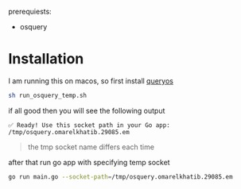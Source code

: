 prerequiests:
- osquery

# Installation

I am running this on macos, so first install [queryos](https://osquery.io/downloads)

```sh
sh run_osquery_temp.sh
```

if all good then you will see the following output

```
✅ Ready! Use this socket path in your Go app:
/tmp/osquery.omarelkhatib.29085.em
```
> the tmp socket name differs each time

after that run go app with specifying temp socket

```sh
go run main.go --socket-path=/tmp/osquery.omarelkhatib.29085.em
```
